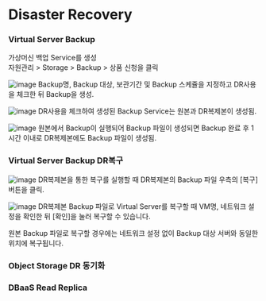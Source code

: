 <h1>Disaster Recovery</h1>

<h3>Virtual Server Backup</h3>
가상머신 백업 Service를 생성<br>
자원관리 > Storage > Backup > 상품 신청을 클릭

![image](https://github.com/scp-cloudacademy/ce-advanced/assets/147478897/166a37fc-b920-4863-9a4f-cde28a80b5d2)
Backup명, Backup 대상, 보관기간 및 Backup 스케쥴을 지정하고 DR사용을 체크한 뒤 Backup을 생성.

![image](https://github.com/scp-cloudacademy/ce-advanced/assets/147478897/4bce883c-afdf-4941-9ccf-0f980b050d38)
DR사용을 체크하여 생성된 Backup Service는 원본과 DR복제본이 생성됨.

![image](https://github.com/scp-cloudacademy/ce-advanced/assets/147478897/0eab2b92-9a97-474e-ab29-9d5c9c0a2d13)
원본에서 Backup이 실행되어 Backup 파일이 생성되면 Backup 완료 후 1시간 이내로 DR복제본에도 Backup 파일이 생성됨.

<h3>Virtual Server Backup DR복구</h3>

![image](https://github.com/scp-cloudacademy/ce-advanced/assets/147478897/e12588de-0088-4b76-ba57-66926f6fe8a1)
DR복제본을 통한 복구를 실행할 때 DR복제본의 Backup 파일 우측의 [복구] 버튼을 클릭.

![image](https://github.com/scp-cloudacademy/ce-advanced/assets/147478897/088d1bc8-2a6c-4539-9bea-b8b3b31fdf7d)
DR복제본 Backup 파일로 Virtual Server를 복구할 때 VM명, 네트워크 설정을 확인한 뒤 [확인]을 눌러 복구할 수 있습니다.

원본 Backup 파일로 복구할 경우에는 네트워크 설정 없이 Backup 대상 서버와 동일한 위치에 복구됩니다.

<h3>Object Storage DR 동기화</h3>

<h3>DBaaS Read Replica</h3>
